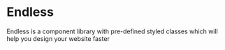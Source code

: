 # Endless
Endless is a component library with pre-defined styled classes which will help you design your website faster
